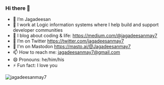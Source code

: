 <h3>Hi there 👋</h3>
<ul>
  <li>🔭 I’m Jagadeesan</li>
  <li>
    🏢 I work at Logic information systems where I help build and support developer communities
  </li>
  <li>
    🌱 I blog about coding & life:
    <a href="https://medium.com/@jagadeesanmay7" target="_blank">https://medium.com/@jagadeesanmay7</a>
  </li>
  <li>
    🦜 I’m on Twitter
    <a href="https://twitter.com/jagadeesanmay7" target="_blank">https://twitter.com/jagadeesanmay7</a>
  </li>
  <li>
    🐘 I'm on Mastodon
    <a href="https://masto.ai/@Jagadeesanmay7">https://masto.ai/@Jagadeesanmay7</a>
  </li>
  <li>
    📫 How to reach me:
    <a href="mailto:jagadeesanmay7@gmail.com" target="_blank">jagadeesanmay7@gmail.com</a>
  </li>
  <li>😄 Pronouns: he/him/his</li>
  <li>⚡ Fun fact: I love you</li>
</ul>
<p>
  <img
    align="center"
    src="https://github-readme-streak-stats.herokuapp.com/?user=jagadeesanmay7&"
    alt="jagadeesanmay7"
  />
</p>
